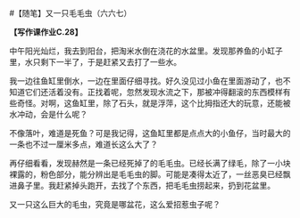 #【随笔】又一只毛毛虫（六六七）

**【写作课作业C.28】**

中午阳光灿烂，我去到阳台，把淘米水倒在浇花的水盆里。发现那养鱼的小缸子里，水只剩下一半了，于是赶紧又去打了一些水。

我一边往鱼缸里倒水，一边在里面仔细寻找。好久没见过小鱼在里面游动了，也不知道它们还活着没有。正找着呢，忽然发现水流之下，那被冲得翻滚的东西模样有些奇怪。对啊，这鱼缸里，除了石头，就是浮萍，这个比拇指还大的玩意，还能被水冲动，会是什么呢？

不像落叶，难道是死鱼？可是我记得，这鱼缸里都是点点大的小鱼仔，当时最大的一条也不过一厘米多点，难道长这么大了？

再仔细看看，发现赫然是一条已经死掉了的毛毛虫。已经长满了绿毛，除了一小块裸露的，粉色部分，能分辨出是毛毛虫的脚。可能是凑得太近了，一丝恶臭已经飘进鼻子里。我赶紧掉头跑开，去找了个东西，把毛毛虫捞起来，扔到花盆里。

又一只这么巨大的毛虫，究竟是哪盆花，这么爱招惹虫子呢？